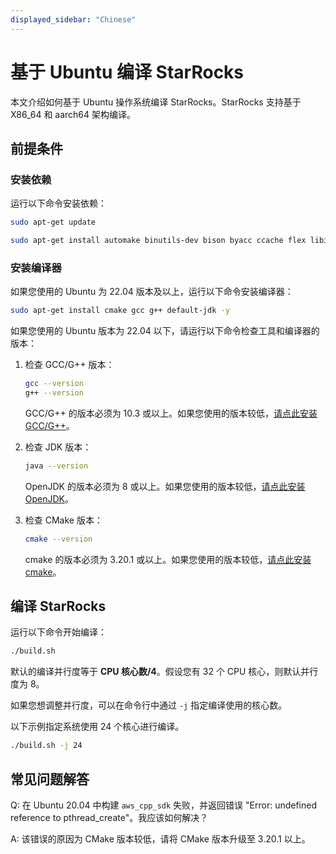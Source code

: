 ```yaml
---
displayed_sidebar: "Chinese"
---
```


# 基于 Ubuntu 编译 StarRocks

本文介绍如何基于 Ubuntu 操作系统编译 StarRocks。StarRocks 支持基于 X86_64 和 aarch64 架构编译。

## 前提条件

### 安装依赖

运行以下命令安装依赖：

```bash
sudo apt-get update
```

```bash
sudo apt-get install automake binutils-dev bison byacc ccache flex libiberty-dev libtool maven zip python3 python-is-python3 -y
```

### 安装编译器

如果您使用的 Ubuntu 为 22.04 版本及以上，运行以下命令安装编译器：

```bash
sudo apt-get install cmake gcc g++ default-jdk -y
```

如果您使用的 Ubuntu 版本为 22.04 以下，请运行以下命令检查工具和编译器的版本：

1. 检查 GCC/G++ 版本：

   ```bash
   gcc --version
   g++ --version
   ```

   GCC/G++ 的版本必须为 10.3 或以上。如果您使用的版本较低，[请点此安装 GCC/G++](https://gcc.gnu.org/releases.html)。

2. 检查 JDK 版本：

   ```bash
   java --version
   ```

   OpenJDK 的版本必须为 8 或以上。如果您使用的版本较低，[请点此安装 OpenJDK](https://openjdk.org/install)。

3. 检查 CMake 版本：

   ```bash
   cmake --version
   ```

   cmake 的版本必须为 3.20.1 或以上。如果您使用的版本较低，[请点此安装 cmake](https://cmake.org/download)。

## 编译 StarRocks

运行以下命令开始编译：

```bash
./build.sh
```

默认的编译并行度等于 **CPU 核心数/4**。假设您有 32 个 CPU 核心，则默认并行度为 8。

如果您想调整并行度，可以在命令行中通过 `-j` 指定编译使用的核心数。

以下示例指定系统使用 24 个核心进行编译。

```bash
./build.sh -j 24
```

## 常见问题解答

Q: 在 Ubuntu 20.04 中构建 `aws_cpp_sdk` 失败，并返回错误 "Error: undefined reference to pthread_create"。我应该如何解决？

A: 该错误的原因为 CMake 版本较低，请将 CMake 版本升级至 3.20.1 以上。
